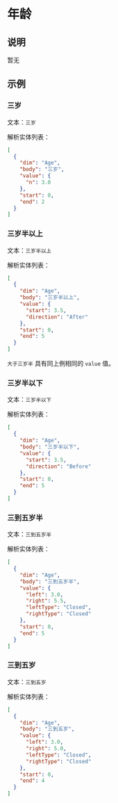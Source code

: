 # 年龄

## 说明

暂无

## 示例

### 三岁

文本：`三岁`

解析实体列表：

```json
[
  {
    "dim": "Age",
    "body": "三岁",
    "value": {
      "n": 3.0
    },
    "start": 0,
    "end": 2
  }
]
```

### 三岁半以上

文本：`三岁半以上`

解析实体列表：

```json
[
  {
    "dim": "Age",
    "body": "三岁半以上",
    "value": {
      "start": 3.5,
      "direction": "After"
    },
    "start": 0,
    "end": 5
  }
]
```

`大于三岁半` 具有同上例相同的 `value` 值。

### 三岁半以下

文本：`三岁半以下`

解析实体列表：

```json
[
  {
    "dim": "Age",
    "body": "三岁半以下",
    "value": {
      "start": 3.5,
      "direction": "Before"
    },
    "start": 0,
    "end": 5
  }
]
```

### 三到五岁半

文本：`三到五岁半`

解析实体列表：

```json
[
  {
    "dim": "Age",
    "body": "三到五岁半",
    "value": {
      "left": 3.0,
      "right": 5.5,
      "leftType": "Closed",
      "rightType": "Closed"
    },
    "start": 0,
    "end": 5
  }
]
```

### 三到五岁

文本：`三到五岁`

解析实体列表：

```json
[
  {
    "dim": "Age",
    "body": "三到五岁",
    "value": {
      "left": 3.0,
      "right": 5.0,
      "leftType": "Closed",
      "rightType": "Closed"
    },
    "start": 0,
    "end": 4
  }
]
```
